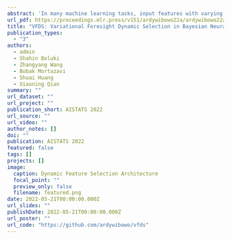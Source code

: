 ```yaml
---
abstract: 'In many machine learning tasks, input features with varying degrees of predictive capability are acquired at varying costs. In order to optimize the performance-cost trade-off, one would select features to observe a priori. However, given the changing context with previous observations, the subset of predictive features to select may change dynamically. Therefore, we face the challenging new problem of foresight dynamic selection (FDS): finding a dynamic and light-weight policy to decide which features to observe next, before actually observing them, for overall performance-cost trade-offs. To tackle FDS, this paper proposes a  Bayesian learning framework of Variational Foresight Dynamic Selection (VFDS). VFDS learns a policy that selects the next feature subset to observe, by optimizing a variational Bayesian objective that characterizes the trade-off between model performance and feature cost. At its core is an implicit variational distribution on binary gates that are dependent on previous observations, which will select the next subset of features to observe. We apply VFDS on the Human Activity Recognition (HAR) task where the performance-cost trade-off is critical in its practice. Extensive results demonstrate that VFDS selects different features under changing contexts, notably saving sensory costs while maintaining or improving the HAR accuracy. Moreover, the features that VFDS dynamically select are shown to be interpretable and associated with the different activity types. We will release the code.'
url_pdf: https://proceedings.mlr.press/v151/ardywibowo22a/ardywibowo22a.pdf
title: "VFDS: Variational Foresight Dynamic Selection in Bayesian Neural Networks"
publication_types:
  - "3"
authors:
  - admin
  - Shahin Boluki
  - Zhangyang Wang
  - Bobak Mortazavi
  - Shuai Huang
  - Xiaoning Qian
summary: ""
url_dataset: ""
url_project: ""
publication_short: AISTATS 2022
url_source: ""
url_video: ""
author_notes: []
doi: ""
publication: AISTATS 2022
featured: false
tags: []
projects: []
image:
  caption: Dynamic Feature Selection Architecture
  focal_point: ""
  preview_only: false
  filename: featured.png
date: 2022-05-21T00:00:00.000Z
url_slides: ""
publishDate: 2022-05-21T00:00:00.000Z
url_poster: ""
url_code: "https://github.com/ardywibowo/vfds"
---
```

